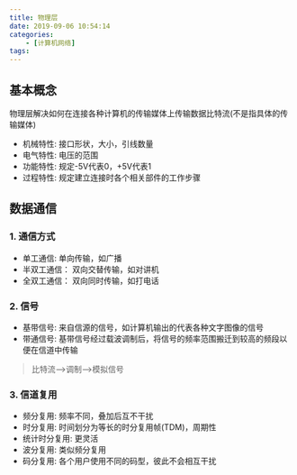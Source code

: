 ```yaml
---
title: 物理层
date: 2019-09-06 10:54:14
categories: 
    - [计算机网络]
tags:
---
```

## 基本概念
物理层解决如何在连接各种计算机的传输媒体上传输数据比特流(不是指具体的传输媒体)

- 机械特性: 接口形状，大小，引线数量
- 电气特性: 电压的范围
- 功能特性: 规定-5V代表0，+5V代表1
- 过程特性: 规定建立连接时各个相关部件的工作步骤

## 数据通信
### 1. 通信方式
- 单工通信: 单向传输，如广播
- 半双工通信： 双向交替传输，如对讲机
- 全双工通信： 双向同时传输，如打电话

### 2. 信号
- 基带信号: 来自信源的信号，如计算机输出的代表各种文字图像的信号
- 带通信号: 基带信号经过载波调制后，将信号的频率范围搬迁到较高的频段以便在信道中传输

> 比特流-->调制-->模拟信号

### 3. 信道复用
- 频分复用: 频率不同，叠加后互不干扰
- 时分复用: 时间划分为等长的时分复用帧(TDM)，周期性
- 统计时分复用: 更灵活
- 波分复用: 类似频分复用
- 码分复用: 各个用户使用不同的码型，彼此不会相互干扰

